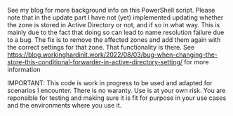 See my blog for more background info on this PowerShell script.
Please note that in the update part I have not (yet) implemented updating
whether the zone is stored in Active Directory or not, and if so in what way.
This is mainly due to the fact that doing so can lead to name resolution failure
due to a bug. The fix is to remove the affected zones and add them again with
the correct settings for that zone. That functionality is there. See
https://blog.workinghardinit.work/2022/08/03/bug-when-changing-the-store-this-conditional-forwarder-in-active-directory-setting/
for more information

IMPORTANT: This code is work in progress to be used and adapted for scenarios I encounter.
There is no waranty. Use is at your own risk. You are reponsible for testing and
making sure it is fit for purpose in your use cases and the environments where you use it.
